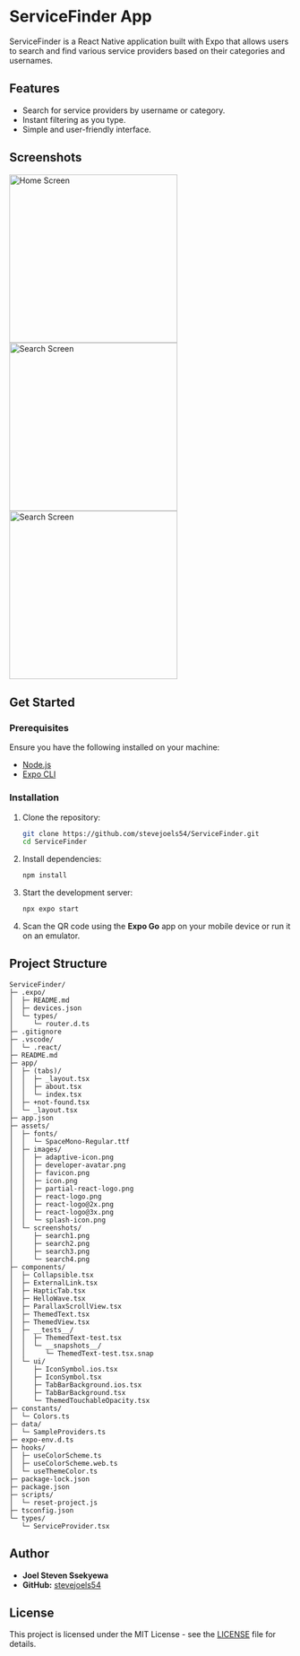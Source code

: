 # ServiceFinder App

ServiceFinder is a React Native application built with Expo that allows users to search and find various service providers based on their categories and usernames.

## Features

- Search for service providers by username or category.
- Instant filtering as you type.
- Simple and user-friendly interface.

## Screenshots

<!-- ![Home Screen](./assets/screenshots/search1.png)
![Search Screen](./assets/screenshots/search2.png) -->
<img src="./assets/screenshots/search1.png" alt="Home Screen" width="300"/>
<img src="./assets/screenshots/search2.png" alt="Search Screen" width="300"/>
<img src="./assets/screenshots/search4.png" alt="Search Screen" width="300"/>

## Get Started

### Prerequisites

Ensure you have the following installed on your machine:

- [Node.js](https://nodejs.org/)
- [Expo CLI](https://docs.expo.dev/get-started/installation/)

### Installation

1. Clone the repository:

   ```bash
   git clone https://github.com/stevejoels54/ServiceFinder.git
   cd ServiceFinder
   ```

2. Install dependencies:

   ```bash
   npm install
   ```

3. Start the development server:

   ```bash
   npx expo start
   ```

4. Scan the QR code using the **Expo Go** app on your mobile device or run it on an emulator.

## Project Structure

```
ServiceFinder/
├─ .expo/
│  ├─ README.md
│  ├─ devices.json
│  └─ types/
│     └─ router.d.ts
├─ .gitignore
├─ .vscode/
│  └─ .react/
├─ README.md
├─ app/
│  ├─ (tabs)/
│  │  ├─ _layout.tsx
│  │  ├─ about.tsx
│  │  └─ index.tsx
│  ├─ +not-found.tsx
│  └─ _layout.tsx
├─ app.json
├─ assets/
│  ├─ fonts/
│  │  └─ SpaceMono-Regular.ttf
│  ├─ images/
│  │  ├─ adaptive-icon.png
│  │  ├─ developer-avatar.png
│  │  ├─ favicon.png
│  │  ├─ icon.png
│  │  ├─ partial-react-logo.png
│  │  ├─ react-logo.png
│  │  ├─ react-logo@2x.png
│  │  ├─ react-logo@3x.png
│  │  └─ splash-icon.png
│  └─ screenshots/
│     ├─ search1.png
│     ├─ search2.png
│     ├─ search3.png
│     └─ search4.png
├─ components/
│  ├─ Collapsible.tsx
│  ├─ ExternalLink.tsx
│  ├─ HapticTab.tsx
│  ├─ HelloWave.tsx
│  ├─ ParallaxScrollView.tsx
│  ├─ ThemedText.tsx
│  ├─ ThemedView.tsx
│  ├─ __tests__/
│  │  ├─ ThemedText-test.tsx
│  │  └─ __snapshots__/
│  │     └─ ThemedText-test.tsx.snap
│  └─ ui/
│     ├─ IconSymbol.ios.tsx
│     ├─ IconSymbol.tsx
│     ├─ TabBarBackground.ios.tsx
│     ├─ TabBarBackground.tsx
│     └─ ThemedTouchableOpacity.tsx
├─ constants/
│  └─ Colors.ts
├─ data/
│  └─ SampleProviders.ts
├─ expo-env.d.ts
├─ hooks/
│  ├─ useColorScheme.ts
│  ├─ useColorScheme.web.ts
│  └─ useThemeColor.ts
├─ package-lock.json
├─ package.json
├─ scripts/
│  └─ reset-project.js
├─ tsconfig.json
└─ types/
   └─ ServiceProvider.tsx

```

## Author

- **Joel Steven Ssekyewa**
- **GitHub:** [stevejoels54](https://github.com/stevejoels54)

## License

This project is licensed under the MIT License - see the [LICENSE](LICENSE) file for details.
